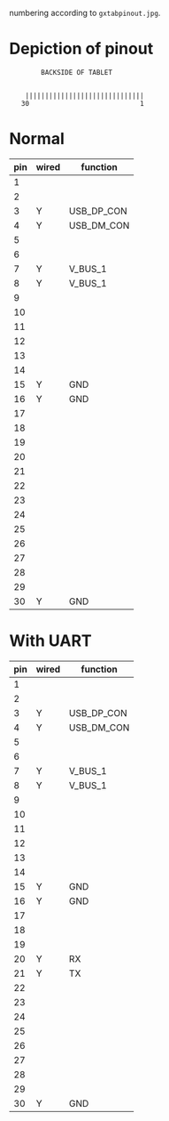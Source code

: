 
numbering according to `gxtabpinout.jpg`.


# Depiction of pinout

		    BACKSIDE OF TABLET


		||||||||||||||||||||||||||||||
	   30                            1


# Normal

| pin | wired | function |
| --- | ----- | -------- |
|  1  |       |
|  2  |       |
|  3  |   Y   | USB_DP_CON
|  4  |   Y   | USB_DM_CON
|  5  |       |
|  6  |       |
|  7  |   Y   | V_BUS_1
|  8  |   Y   | V_BUS_1
|  9  |       |
| 10  |       |
| 11  |       |
| 12  |       |
| 13  |       |
| 14  |       |
| 15  |   Y   |  GND
| 16  |   Y   |  GND
| 17  |       |
| 18  |       |
| 19  |       |
| 20  |       |
| 21  |       |
| 22  |       |
| 23  |       |
| 24  |       |
| 25  |       |
| 26  |       |
| 27  |       |
| 28  |       |
| 29  |       |
| 30  |   Y   |  GND


# With UART

| pin | wired | function |
| --- | ----- | -------- |
|  1  |       |
|  2  |       |
|  3  |   Y   | USB_DP_CON
|  4  |   Y   | USB_DM_CON
|  5  |       |
|  6  |       |
|  7  |   Y   | V_BUS_1
|  8  |   Y   | V_BUS_1
|  9  |       |
| 10  |       |
| 11  |       |
| 12  |       |
| 13  |       |
| 14  |       |
| 15  |   Y   |  GND
| 16  |   Y   |  GND
| 17  |       |
| 18  |       |
| 19  |       |
| 20  |   Y   |   RX
| 21  |   Y   |   TX
| 22  |       |
| 23  |       |
| 24  |       |
| 25  |       |
| 26  |       |
| 27  |       |
| 28  |       |
| 29  |       |
| 30  |   Y   |  GND
